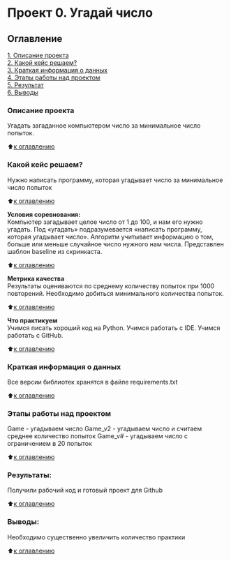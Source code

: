 # Проект 0. Угадай число

## Оглавление  
[1. Описание проекта](README.md#Описание-проекта)  
[2. Какой кейс решаем?](README.md#Какой-кейс-решаем)  
[3. Краткая информация о данных](README.md#Краткая-информация-о-данных)  
[4. Этапы работы над проектом](README.md#Этапы-работы-над-проектом)  
[5. Результат](README.md#Результат)    
[6. Выводы](README.md#Выводы) 

### Описание проекта    
Угадать загаданное компьютером число за минимальное число попыток.

:arrow_up:[к оглавлению](README.md#Оглавление)


### Какой кейс решаем?    
Нужно написать программу, которая угадывает число за минимальное число попыток

:arrow_up:[к оглавлению](README.md#Оглавление)

**Условия соревнования:**  
Компьютер загадывает целое число от 1 до 100, и нам его нужно угадать. Под «угадать» подразумевается «написать программу, которая угадывает число».
Алгоритм учитывает информацию о том, больше или меньше случайное число нужного нам числа.
Представлен шаблон baseline из скринкаста.

:arrow_up:[к оглавлению](README.md#Оглавление)

**Метрика качества**     
Результаты оцениваются по среднему количеству попыток при 1000 повторений. Необходимо добиться минимального количества попыток.

:arrow_up:[к оглавлению](README.md#Оглавление)

**Что практикуем**     
Учимся писать хороший код на Python.
Учимся работать с IDE.
Учимся работать с GitHub.

:arrow_up:[к оглавлению](README.md#Оглавление)

### Краткая информация о данных
Все версии библиотек хранятся в файле requirements.txt
  
:arrow_up:[к оглавлению](README.md#Оглавление)


### Этапы работы над проектом  
Game - угадываем число
Game_v2 - угадываем число и считаем среднее количество попыток
Game_v# -  угадываем число с ограничением в 20 попыток

:arrow_up:[к оглавлению](README.md#Оглавление)


### Результаты:  
Получили рабочий код и готовый проект для Github

:arrow_up:[к оглавлению](README.md#Оглавление)


### Выводы:  
Необходимо существенно увеличить количество практики

:arrow_up:[к оглавлению](README.md#Оглавление)